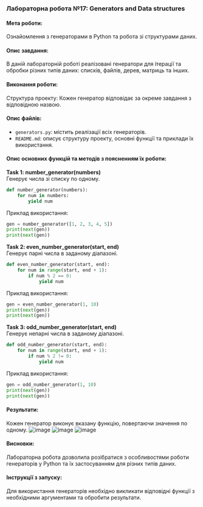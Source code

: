 ### Лабораторна робота №17: Generators and Data structures

#### Мета роботи:
Ознайомлення з генераторами в Python та робота зі структурами даних.

#### Опис завдання:
В даній лабораторній роботі реалізовані генератори для ітерації та обробки різних типів даних: списків, файлів, дерев, матриць та інших.

#### Виконання роботи:
Структура проекту:
Кожен генератор відповідає за окреме завдання з відповідною назвою.

#### Опис файлів:
- `generators.py`: містить реалізації всіх генераторів.
- `README.md`: описує структуру проекту, основні функції та приклади їх використання.

#### Опис основних функцій та методів з поясненням їх роботи:

**Task 1: number_generator(numbers)**  
Генерує числа зі списку по одному.

```python
def number_generator(numbers):
    for num in numbers:
        yield num
```

Приклад використання:
```python
gen = number_generator([1, 2, 3, 4, 5])
print(next(gen)) 
print(next(gen))
```

**Task 2: even_number_generator(start, end)**  
Генерує парні числа в заданому діапазоні.

```python
def even_number_generator(start, end):
    for num in range(start, end + 1):
        if num % 2 == 0:
            yield num
```

Приклад використання:
```python
gen = even_number_generator(1, 10)
print(next(gen))  
print(next(gen))  
```

**Task 3: odd_number_generator(start, end)**  
Генерує непарні числа в заданому діапазоні.

```python
def odd_number_generator(start, end):
    for num in range(start, end + 1):
        if num % 2 != 0:
            yield num
```

Приклад використання:
```python
gen = odd_number_generator(1, 10)
print(next(gen))  
print(next(gen)) 
```

#### Результати:
Кожен генератор виконує вказану функцію, повертаючи значення по одному.
![image](https://github.com/yatagarasu123/lab17/assets/145234911/9b44b48d-0440-4796-ba23-5e5da742ad0e)
![image](https://github.com/yatagarasu123/lab17/assets/145234911/3336a78d-ed83-4a22-911b-943054b2a03d)
![image](https://github.com/yatagarasu123/lab17/assets/145234911/8c97f5b9-f94e-4bba-a33e-5f15d8b892a4)


#### Висновки:
Лабораторна робота дозволила розібратися з особливостями роботи генераторів у Python та їх застосуванням для різних типів даних.

#### Інструкції з запуску:
Для використання генераторів необхідно викликати відповідні функції з необхідними аргументами та обробити результати.
